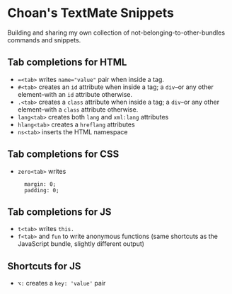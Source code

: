 # Choan's TextMate Snippets

Building and sharing my own collection of not-belonging-to-other-bundles commands and snippets.

## Tab completions for HTML

* `=<tab>` writes `name="value"` pair when inside a tag.
* `#<tab>` creates an `id` attribute when inside a tag; a `div`–or any other element–with an `id` attribute otherwise.
* `.<tab>` creates a `class` attribute when inside a tag; a `div`–or any other element–with a `class` attribute otherwise.
* `lang<tab>` creates both `lang` and `xml:lang` attributes
* `hlang<tab>` creates a `hreflang` attributes
* `ns<tab>` inserts the HTML namespace

## Tab completions for CSS

* `zero<tab>` writes
    
        margin: 0;
        padding: 0;

## Tab completions for JS

* `t<tab>` writes `this.`
* `f<tab>` and `fun` to write anonymous functions (same shortcuts as the JavaScript bundle, slightly different output)

## Shortcuts for JS

* `⌥:` creates a `key: 'value'` pair
